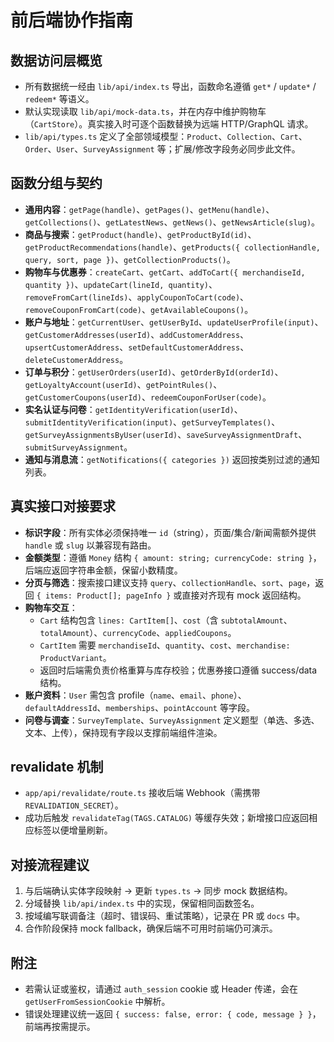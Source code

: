 # 前后端协作指南

## 数据访问层概览

- 所有数据统一经由 `lib/api/index.ts` 导出，函数命名遵循 `get*` / `update*` / `redeem*` 等语义。
- 默认实现读取 `lib/api/mock-data.ts`，并在内存中维护购物车（`CartStore`）。真实接入时可逐个函数替换为远端 HTTP/GraphQL 请求。
- `lib/api/types.ts` 定义了全部领域模型：`Product`、`Collection`、`Cart`、`Order`、`User`、`SurveyAssignment` 等；扩展/修改字段务必同步此文件。

## 函数分组与契约

- **通用内容**：`getPage(handle)`、`getPages()`、`getMenu(handle)`、`getCollections()`、`getLatestNews`、`getNews()`、`getNewsArticle(slug)`。
- **商品与搜索**：`getProduct(handle)`、`getProductById(id)`、`getProductRecommendations(handle)`、`getProducts({ collectionHandle, query, sort, page })`、`getCollectionProducts()`。
- **购物车与优惠券**：`createCart`、`getCart`、`addToCart({ merchandiseId, quantity })`、`updateCart(lineId, quantity)`、`removeFromCart(lineIds)`、`applyCouponToCart(code)`、`removeCouponFromCart(code)`、`getAvailableCoupons()`。
- **账户与地址**：`getCurrentUser`、`getUserById`、`updateUserProfile(input)`、`getCustomerAddresses(userId)`、`addCustomerAddress`、`upsertCustomerAddress`、`setDefaultCustomerAddress`、`deleteCustomerAddress`。
- **订单与积分**：`getUserOrders(userId)`、`getOrderById(orderId)`、`getLoyaltyAccount(userId)`、`getPointRules()`、`getCustomerCoupons(userId)`、`redeemCouponForUser(code)`。
- **实名认证与问卷**：`getIdentityVerification(userId)`、`submitIdentityVerification(input)`、`getSurveyTemplates()`、`getSurveyAssignmentsByUser(userId)`、`saveSurveyAssignmentDraft`、`submitSurveyAssignment`。
- **通知与消息流**：`getNotifications({ categories })` 返回按类别过滤的通知列表。

## 真实接口对接要求

- **标识字段**：所有实体必须保持唯一 `id`（string），页面/集合/新闻需额外提供 `handle` 或 `slug` 以兼容现有路由。
- **金额类型**：遵循 `Money` 结构 `{ amount: string; currencyCode: string }`，后端应返回字符串金额，保留小数精度。
- **分页与筛选**：搜索接口建议支持 `query`、`collectionHandle`、`sort`、`page`，返回 `{ items: Product[]; pageInfo }` 或直接对齐现有 mock 返回结构。
- **购物车交互**：
  - `Cart` 结构包含 `lines: CartItem[]`、`cost`（含 `subtotalAmount`、`totalAmount`）、`currencyCode`、`appliedCoupons`。
  - `CartItem` 需要 `merchandiseId`、`quantity`、`cost`、`merchandise: ProductVariant`。
  - 返回时后端需负责价格重算与库存校验；优惠券接口遵循 success/data 结构。
- **账户资料**：`User` 需包含 profile（`name`、`email`、`phone`）、`defaultAddressId`、`memberships`、`pointAccount` 等字段。
- **问卷与调查**：`SurveyTemplate`、`SurveyAssignment` 定义题型（单选、多选、文本、上传），保持现有字段以支撑前端组件渲染。

## revalidate 机制

- `app/api/revalidate/route.ts` 接收后端 Webhook（需携带 `REVALIDATION_SECRET`）。
- 成功后触发 `revalidateTag(TAGS.CATALOG)` 等缓存失效；新增接口应返回相应标签以便增量刷新。

## 对接流程建议

1. 与后端确认实体字段映射 → 更新 `types.ts` → 同步 mock 数据结构。
2. 分域替换 `lib/api/index.ts` 中的实现，保留相同函数签名。
3. 按域编写联调备注（超时、错误码、重试策略），记录在 PR 或 `docs` 中。
4. 合作阶段保持 mock fallback，确保后端不可用时前端仍可演示。

## 附注

- 若需认证或鉴权，请通过 `auth_session` cookie 或 Header 传递，会在 `getUserFromSessionCookie` 中解析。
- 错误处理建议统一返回 `{ success: false, error: { code, message } }`，前端再按需提示。
